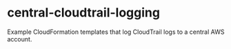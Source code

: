 # central-cloudtrail-logging
Example CloudFormation templates that log CloudTrail logs to a central AWS account.

